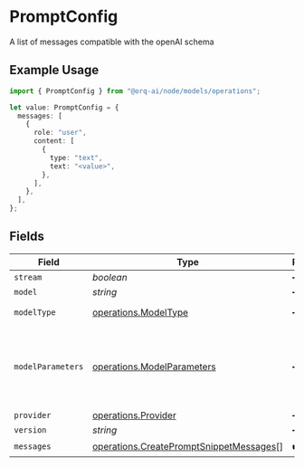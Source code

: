 # PromptConfig

A list of messages compatible with the openAI schema

## Example Usage

```typescript
import { PromptConfig } from "@orq-ai/node/models/operations";

let value: PromptConfig = {
  messages: [
    {
      role: "user",
      content: [
        {
          type: "text",
          text: "<value>",
        },
      ],
    },
  ],
};
```

## Fields

| Field                                                                                              | Type                                                                                               | Required                                                                                           | Description                                                                                        |
| -------------------------------------------------------------------------------------------------- | -------------------------------------------------------------------------------------------------- | -------------------------------------------------------------------------------------------------- | -------------------------------------------------------------------------------------------------- |
| `stream`                                                                                           | *boolean*                                                                                          | :heavy_minus_sign:                                                                                 | N/A                                                                                                |
| `model`                                                                                            | *string*                                                                                           | :heavy_minus_sign:                                                                                 | N/A                                                                                                |
| `modelType`                                                                                        | [operations.ModelType](../../models/operations/modeltype.md)                                       | :heavy_minus_sign:                                                                                 | The type of the model                                                                              |
| `modelParameters`                                                                                  | [operations.ModelParameters](../../models/operations/modelparameters.md)                           | :heavy_minus_sign:                                                                                 | Model Parameters: Not all parameters apply to every model                                          |
| `provider`                                                                                         | [operations.Provider](../../models/operations/provider.md)                                         | :heavy_minus_sign:                                                                                 | N/A                                                                                                |
| `version`                                                                                          | *string*                                                                                           | :heavy_minus_sign:                                                                                 | N/A                                                                                                |
| `messages`                                                                                         | [operations.CreatePromptSnippetMessages](../../models/operations/createpromptsnippetmessages.md)[] | :heavy_check_mark:                                                                                 | N/A                                                                                                |